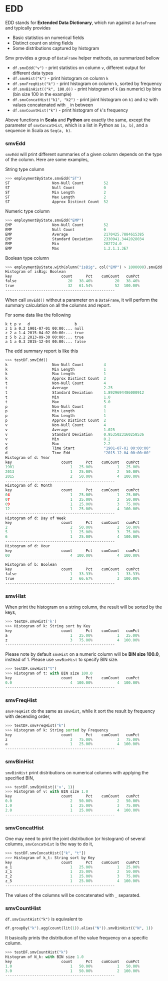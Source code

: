 # EDD

EDD stands for **Extended Data Dictionary**, which run against a `DataFrame` and typically provides

* Basic statistics on numerical fields
* Distinct count on string fields
* Some distributions captured by histogram

Smv provides a group of `DataFrame` helper methods, as summarized bellow

* `df.smvEdd("v")` - print statistics on column `v`, different output for different data types
* `df.smvHist("k")` - print histogram on column `k`
* `df.smvFreqHist("k")` - print histogram on column `k`, sorted by frequency
* `df.smvBinHist(("k", 100.0))` - print histogram of `k` (as numeric) by bins (bin size 100 in the example)
* `df.smvConcatHist("k1", "k2")` - print joint histogram on `k1` and `k2` with values concatenated with `_` in between
* `df.smvCountHist("k")` - print histogram of `k`'s frequency

Above functions in **Scala** and **Python** are exactly the same, except the parameter of
`smvConcatHist`, which is a list in Python as `[a, b]`, and a sequence in Scala as `Seq(a, b)`.

### smvEdd

`smvEdd` will print different summaries of a given column depends on the type of the column.
Here are some examples,

String type column
```python
>>> employmentByState.smvEdd("ST")
ST                   Non-Null Count         52
ST                   Null Count             0
ST                   Min Length             2
ST                   Max Length             2
ST                   Approx Distinct Count  52
```

Numeric type column
```python
>>> employmentByState.smvEdd("EMP")
EMP                  Non-Null Count         52
EMP                  Null Count             0
EMP                  Average                2170425.7884615385
EMP                  Standard Deviation     2330941.3442028034
EMP                  Min                    202724.0
EMP                  Max                    1.2.1.1.3E7
```

Boolean type column
```python
>>> employmentByState.withColumn("isBig", col("EMP") > 1000000).smvEdd("isBig")
Histogram of isBig: Boolean
key                      count      Pct    cumCount   cumPct
false                       20   38.46%          20   38.46%
true                        32   61.54%          52  100.00%
-------------------------------------------------
```

When call `smvEdd()` without a parameter on a `DataFrame`, it will perform the summary
calculation on all the columns and report.

For some data like the following
```
k t p v   d                    b
z 1 a 0.2 1901-07-01 00:00:... null
z 2 a 1.4 2015-04-02 00:00:... true
z 5 b 2.2 2013-09-30 00:00:... true
a 1 a 0.3 2015-12-04 00:00:... false
```

The edd summary report is like this
```python
>>> testDF.smvEdd()
k                    Non-Null Count         4
k                    Min Length             1
k                    Max Length             1
k                    Approx Distinct Count  2
t                    Non-Null Count         4
t                    Average                2.25
t                    Standard Deviation     1.8929694486000912
t                    Min                    1.0
t                    Max                    5.0
p                    Non-Null Count         4
p                    Min Length             1
p                    Max Length             1
p                    Approx Distinct Count  2
v                    Non-Null Count         4
v                    Average                1.025
v                    Standard Deviation     0.9535023160258536
v                    Min                    0.2
v                    Max                    2.2
d                    Time Start             "1901-07-01 00:00:00"
d                    Time Edd               "2015-12-04 00:00:00"
Histogram of d: Year
key                      count      Pct    cumCount   cumPct
1901                         1   25.00%           1   25.00%
2013                         1   25.00%           2   50.00%
2015                         2   50.00%           4  100.00%
-------------------------------------------------
Histogram of d: Month
key                      count      Pct    cumCount   cumPct
04                           1   25.00%           1   25.00%
07                           1   25.00%           2   50.00%
09                           1   25.00%           3   75.00%
12                           1   25.00%           4  100.00%
-------------------------------------------------
Histogram of d: Day of Week
key                      count      Pct    cumCount   cumPct
2                            2   50.00%           2   50.00%
5                            1   25.00%           3   75.00%
6                            1   25.00%           4  100.00%
-------------------------------------------------
Histogram of d: Hour
key                      count      Pct    cumCount   cumPct
00                           4  100.00%           4  100.00%
-------------------------------------------------
Histogram of b: Boolean
key                      count      Pct    cumCount   cumPct
false                        1   33.33%           1   33.33%
true                         2   66.67%           3  100.00%
-------------------------------------------------
```

### smvHist

When print the histogram on a string column, the result will be sorted by the keys,
```python
>>> testDF.smvHist('k')
>>> Histogram of k: String sort by Key
key                      count      Pct    cumCount   cumPct
a                            1   25.00%           1   25.00%
z                            3   75.00%           4  100.00%
-------------------------------------------------
```

Please note by default `smvHist` on a numeric column will be **BIN size 100.0**,
instead of 1. Please use `smvBinHist` to specify BIN size.
```python
>>> testDF.smvHist("t")
>>> Histogram of t: with BIN size 100.0
key                      count      Pct    cumCount   cumPct
0.0                          4  100.00%           4  100.00%
-------------------------------------------------
```

### smvFreqHist

`smvFreqHist` do the same as `smvHist`, while it sort the result by frequency with
decending order,
```python
>>> testDF.smvFreqHist("k")
>>> Histogram of k: String sorted by Frequency
key                      count      Pct    cumCount   cumPct
z                            3   75.00%           3   75.00%
a                            1   25.00%           4  100.00%
-------------------------------------------------
```

### smvBinHist

`smvBinHist` print distributions on numerical columns with applying the specified BIN,

```python
>>> testDF.smvBinHist(('v', 1))
>>> Histogram of v: with BIN size 1.0
key                      count      Pct    cumCount   cumPct
0.0                          2   50.00%           2   50.00%
1.0                          1   25.00%           3   75.00%
2.0                          1   25.00%           4  100.00%
-------------------------------------------------
```

### smvConcatHist

One may need to print the joint distribution (or histogram) of several columns,
`smvConcatHist` is the way to do it,
```python
>>> testDF.smvConcatHist(["k", "t"])
>>> Histogram of k_t: String sort by Key
key                      count      Pct    cumCount   cumPct
a_1                          1   25.00%           1   25.00%
z_1                          1   25.00%           2   50.00%
z_2                          1   25.00%           3   75.00%
z_5                          1   25.00%           4  100.00%
-------------------------------------------------
```
The values of the columns will be concatenated with `_` separated.

### smvCountHist

`df.smvCountHist("k")` is equivalent to
```python
df.groupBy("k").agg(count(lit(1)).alias("N")).smvBinHist(("N", 1))
```

It basically prints the distribution of the value frequency on a specific column.
```python
>>> testDF.smvCountHist("k")
Histogram of N_k: with BIN size 1.0
key                      count      Pct    cumCount   cumPct
1.0                          1   50.00%           1   50.00%
3.0                          1   50.00%           2  100.00%
-------------------------------------------------
```
